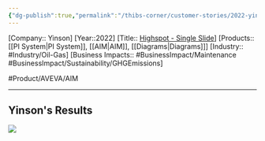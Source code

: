 ```yaml
---
{"dg-publish":true,"permalink":"/thibs-corner/customer-stories/2022-yinson-single-slide/","noteIcon":""}
---
```


[Company:: Yinson]
[Year::2022]
[Title:: [Highspot - Single Slide](https://aveva.highspot.com/items/646b6fd951f2a37d03cc474a?lfrm=srp.1)]
[Products:: [[PI System\|PI System]], [[AIM\|AIM]], [[Diagrams\|Diagrams]]]
[Industry:: #Industry/Oil-Gas]
[Business Impacts:: #BusinessImpact/Maintenance #BusinessImpact/Sustainability/GHGEmissions]

#Product/AVEVA/AIM 

---
## Yinson's Results
![](https://i.imgur.com/Y00in7k.png)
